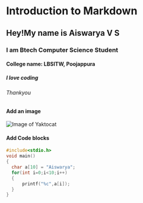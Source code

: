 # Introduction to Markdown
## Hey!My name is Aiswarya V S
### I am Btech Computer Science Student
#### College name: LBSITW, Poojappura
##### I love coding
###### Thankyou



#### Add an image
![Image of Yaktocat](https://octodex.github.com/images/yaktocat.png)


#### Add Code blocks
``` C programming
#include<stdio.h>
void main()
{
  char a[10] = "Aiswarya";
  for(int i=0;i<10;i++)
  {
      printf("%c",a[i]);
  }
}
```
